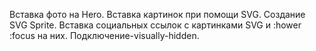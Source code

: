 Вставка фото на Hero.
Вставка картинок при помощи SVG.
Создание SVG Sprite.
Вставка социальных ссылок с картинками SVG и :hower :focus на них.
Подключение-visually-hidden.
